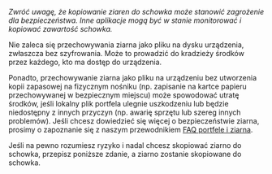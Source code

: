 
*Zwróć uwagę, że kopiowanie ziaren do schowka może stanowić zagrożenie dla bezpieczeństwa. Inne aplikacje mogą być w stanie monitorować i kopiować zawartość schowka.*

Nie zaleca się przechowywania ziarna jako pliku na dysku urządzenia, zwłaszcza bez szyfrowania. Może to prowadzić do kradzieży środków przez każdego, kto ma dostęp do urządzenia.

Ponadto, przechowywanie ziarna jako pliku na urządzeniu bez utworzenia kopii zapasowej na fizycznym nośniku (np. zapisanie na kartce papieru przechowywanej w bezpiecznym miejscu) może spowodować utratę środków, jeśli lokalny plik portfela ulegnie uszkodzeniu lub będzie niedostępny z innych przyczyn (np. awarię sprzętu lub szereg innych problemów). Jeśli chcesz dowiedzieć się więcej o bezpieczeństwie ziarna,
prosimy o zapoznanie się z naszym przewodnikiem [FAQ portfele i ziarna](https://docs.decred.org/faq/wallets-and-seeds/).

Jeśli na pewno rozumiesz ryzyko i nadal chcesz skopiować ziarno do schowka, przepisz poniższe zdanie, a ziarno zostanie skopiowane do schowka.
